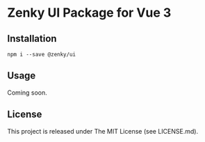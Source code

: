 # Zenky UI Package for Vue 3

## Installation

```shell
npm i --save @zenky/ui
```

## Usage

Coming soon.

## License

This project is released under The MIT License (see LICENSE.md).
